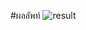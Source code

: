 #ผลลัพท์
![result](https://cdn.discordapp.com/attachments/898489587255607367/1104355384669515907/image.png)